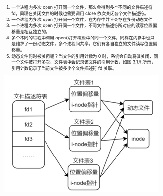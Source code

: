 1. 一个进程内多次 open 打开同一个文件，那么会得到多个不同的文件描述符 fd，同理在关闭文件的时候也需要调用 close 依次关闭各个文件描述符。
2. 一个进程内多次 open 打开同一个文件，在内存中并不会存在多份动态文件
3. 一个进程内多次 open 打开同一个文件，不同文件描述符所对应的读写位置偏移量是相互独立的。
4. 多个不同的进程中调用 open()打开磁盘中的同一个文件，同样在内存中也只是维护了一份动态文件，多个进程间共享，它们有各自独立的文件读写位置偏移量。
5. 动态文件何时被关闭呢？当文件的引用计数为 0 时，系统会自动将其关闭，同一个文件被打开多次，文件表中会记录该文件的引用计数，如图 3.1.5 所示，引用计数记录了当前文件被多少个文件描述符 fd 关联。

![1730770721541](images/多次打开同一文件/1730770721541.png)
